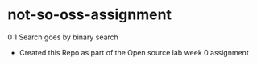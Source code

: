 # not-so-oss-assignment
0 1 Search goes by binary search

- Created this Repo as part of the Open source lab week 0 assignment
